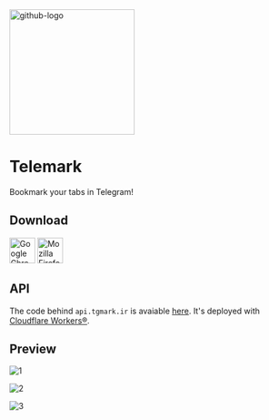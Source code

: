 <img alt="github-logo" src="https://user-images.githubusercontent.com/20593549/109845598-90a05d00-7c62-11eb-84a9-c9ae1cd9a7a2.png" width="220"/>


# Telemark
Bookmark your tabs in Telegram!
## Download
<a href="https://chrome.google.com/webstore/detail/telemark/pfpelimafhpcfmngnaafnndojnankolc"><img src="https://user-images.githubusercontent.com/20593549/109499549-4aa09900-7aaa-11eb-9a08-606576d9b18a.png" alt="Google Chrome" width="45"/></a>
<a href="https://addons.mozilla.org/en-US/firefox/addon/telemark-ext/"><img src="https://user-images.githubusercontent.com/20593549/109499665-71f76600-7aaa-11eb-96a7-caa03382d615.png" alt="Mozilla Firefox" width="45" /></a>
## API
The code behind `api.tgmark.ir` is avaiable [here](https://gist.github.com/mahdyar/47348a67eb83d336d4bb0556a40bcc32). It's deployed with [Cloudflare Workers®](https://workers.cloudflare.com/).
## Preview
![1](https://user-images.githubusercontent.com/20593549/114313386-88fa9080-9b0b-11eb-9268-03b293cf7b75.jpeg)

![2](https://user-images.githubusercontent.com/20593549/114313393-9152cb80-9b0b-11eb-84a6-a0a8d14f8bdc.jpeg)

![3](https://user-images.githubusercontent.com/20593549/114313504-04f4d880-9b0c-11eb-90c1-bd8b0806ee84.jpeg)
